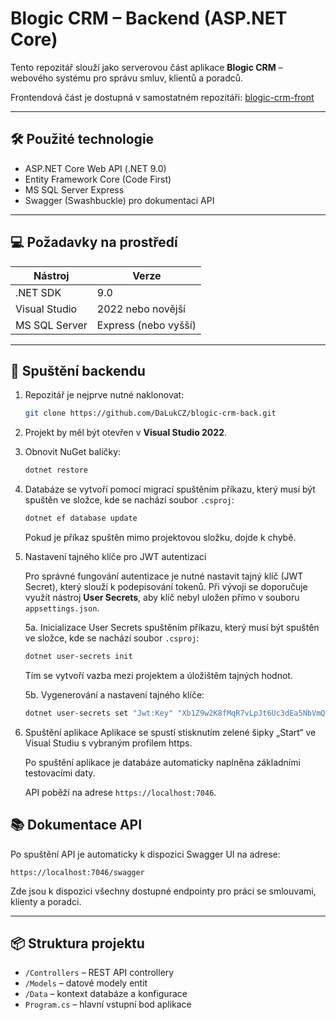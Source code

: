 # Blogic CRM – Backend (ASP.NET Core)

Tento repozitář slouží jako serverovou část aplikace **Blogic CRM** – webového systému pro správu smluv, klientů a poradců.

Frontendová část je dostupná v samostatném repozitáři: [blogic-crm-front](https://github.com/DaLukCZ/blogic-crm-front)

---

## 🛠️ Použité technologie

- ASP.NET Core Web API (.NET 9.0)
- Entity Framework Core (Code First)
- MS SQL Server Express
- Swagger (Swashbuckle) pro dokumentaci API

---

## 💻 Požadavky na prostředí

| Nástroj             | Verze               |
|---------------------|---------------------|
| .NET SDK            | 9.0                 |
| Visual Studio       | 2022 nebo novější   |
| MS SQL Server       | Express (nebo vyšší)|

---

## 🚀 Spuštění backendu

1. Repozitář je nejprve nutné naklonovat:

   ```bash
   git clone https://github.com/DaLukCZ/blogic-crm-back.git
   ```

2. Projekt by měl být otevřen v **Visual Studio 2022**.

3. Obnovit NuGet balíčky:

   ```bash
   dotnet restore
   ```

4. Databáze se vytvoří pomocí migrací spuštěním příkazu, který musí být spuštěn ve složce, kde se nachází soubor `.csproj`:

   ```bash
   dotnet ef database update
   ```

   Pokud je příkaz spuštěn mimo projektovou složku, dojde k chybě.

5. Nastavení tajného klíče pro JWT autentizaci

   Pro správné fungování autentizace je nutné nastavit tajný klíč (JWT Secret), který slouží k podepisování tokenů.
   Při vývoji se doporučuje využít nástroj **User Secrets**, aby klíč nebyl uložen přímo v souboru `appsettings.json`.

   5a. Inicializace User Secrets spuštěním příkazu, který musí být spuštěn ve složce, kde se nachází soubor `.csproj`:

      ```bash
      dotnet user-secrets init
      ```

      Tím se vytvoří vazba mezi projektem a úložištěm tajných hodnot.

   5b. Vygenerování a nastavení tajného klíče:
   
      ```bash
      dotnet user-secrets set "Jwt:Key" "Xb1Z9w2K8fMqR7vLpJt6Uc3dEa5NbVmQ"
      ```
7. Spuštění aplikace
   Aplikace se spustí stisknutím zelené šipky „Start“ ve Visual Studiu s vybraným profilem https.
   
   Po spuštění aplikace je databáze automaticky naplněna základními testovacími daty.
   
   API poběží na adrese `https://localhost:7046`.
## 📚 Dokumentace API

Po spuštění API je automaticky k dispozici Swagger UI na adrese:

```
https://localhost:7046/swagger
```

Zde jsou k dispozici všechny dostupné endpointy pro práci se smlouvami, klienty a poradci.

---

## 📦 Struktura projektu

- `/Controllers` – REST API controllery
- `/Models` – datové modely entit
- `/Data` – kontext databáze a konfigurace
- `Program.cs` – hlavní vstupní bod aplikace
